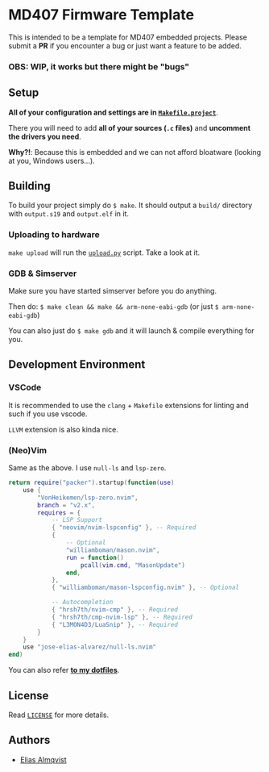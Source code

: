 # MD407 Firmware Template
This is intended to be a template for MD407 embedded projects. Please submit a **PR** if you encounter a bug or just want a feature to be added.
### OBS: WIP, it works but there might be "bugs"

## Setup
**All of your configuration and settings are in [`Makefile.project`](/Makefile.project)**.

There you will need to add **all of your sources (`.c` files)** and **uncomment the drivers you need**.

**Why?!**: Because this is embedded and we can not afford bloatware (looking at you, Windows users...).

## Building 
To build your project simply do `$ make`. It should output a `build/` directory with `output.s19` and `output.elf` in it.

### Uploading to hardware
`make upload` will run the [`upload.py`](/upload.py) script. Take a look at it.

### GDB & Simserver
Make sure you have started simserver before you do anything.

Then do: `$ make clean && make && arm-none-eabi-gdb` (or just `$ arm-none-eabi-gdb`)

You can also just do `$ make gdb` and it will launch & compile everything for you.

## Development Environment

### VSCode
It is recommended to use the `clang` + `Makefile` extensions for linting and such if you use vscode.

`LLVM` extension is also kinda nice.

### (Neo)Vim
Same as the above. I use `null-ls` and `lsp-zero`. 
```lua
return require("packer").startup(function(use)
	use {
		"VonHeikemen/lsp-zero.nvim",
		branch = "v2.x",
		requires = {
			-- LSP Support
			{ "neovim/nvim-lspconfig" }, -- Required
			{
				-- Optional
				"williamboman/mason.nvim",
				run = function()
					pcall(vim.cmd, "MasonUpdate")
				end,
			},
			{ "williamboman/mason-lspconfig.nvim" }, -- Optional

			-- Autocompletion
			{ "hrsh7th/nvim-cmp" }, -- Required
			{ "hrsh7th/cmp-nvim-lsp" }, -- Required
			{ "L3MON4D3/LuaSnip" }, -- Required
		}
	}
	use "jose-elias-alvarez/null-ls.nvim"
end)
```
You can also refer [**to my dotfiles**](https://github.com/almqv/dotfiles). 

## License
Read [`LICENSE`](/LICENSE) for more details.

## Authors
* [Elias Almqvist](https://github.com/almqv)


